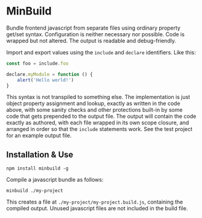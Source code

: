 # MinBuild

Bundle frontend javascript from separate files using ordinary property get/set syntax. Configuration is neither necessary nor possible. Code is wrapped but not altered. The output is readable and debug-friendly.

Import and export values using the `include` and `declare` identifiers. Like this:

```js
const foo = include.foo

declare.myModule = function () {
    alert('Hello world!')
}
```

This syntax is not transpiled to something else. The implementation is just object property assignment and lookup, exactly as written in the code above, with some sanity checks and other protections built-in by some code that gets prepended to the output file. The output will contain the code exactly as authored, with each file wrapped in its own scope closure, and arranged in order so that the `include` statements work. See the test project for an example output file.

## Installation & Use

```shell
npm install minbuild -g
```

Compile a javascript bundle as follows:

```shell
minbuild ./my-project
```

This creates a file at `./my-project/my-project.build.js`, containing the compiled output. Unused javascript files are not included in the build file.
